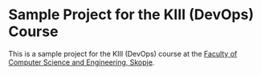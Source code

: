 # Sample Project for the KIII (DevOps) Course 

This is a sample project for the KIII (DevOps) course at the [Faculty of Computer Science and Engineering, Skopje](https://finki.ukim.mk).
